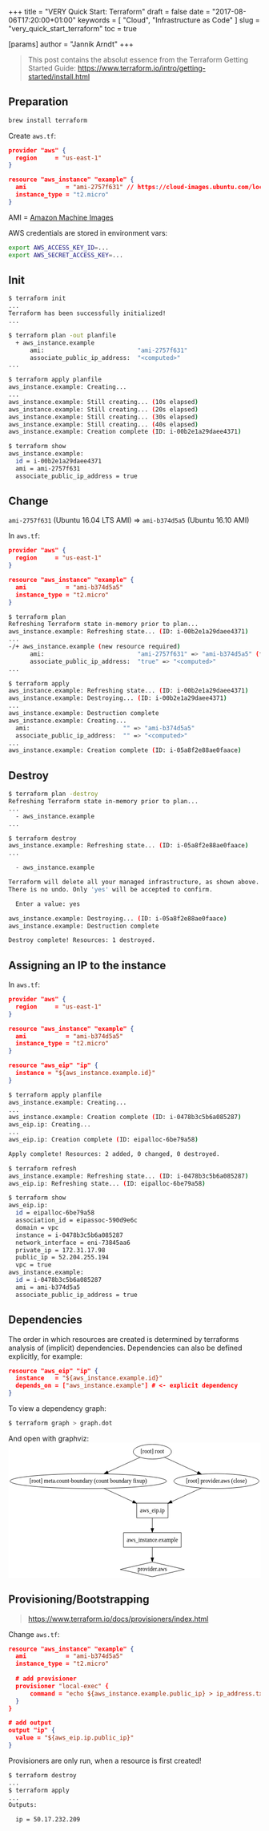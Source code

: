 +++
title = "VERY Quick Start: Terraform"
draft = false
date = "2017-08-06T17:20:00+01:00"
keywords = [ "Cloud", "Infrastructure as Code" ]
slug = "very_quick_start_terraform"
toc = true

[params]
  author = "Jannik Arndt"
+++

> This post contains the absolut essence from the Terraform Getting Started Guide:
> https://www.terraform.io/intro/getting-started/install.html

<!--more-->

## Preparation
```bash
brew install terraform
```

Create `aws.tf`:
```json
provider "aws" {
  region     = "us-east-1" 
}

resource "aws_instance" "example" {
  ami           = "ami-2757f631" // https://cloud-images.ubuntu.com/locator/ec2/
  instance_type = "t2.micro"
}
```
AMI = [Amazon Machine Images](https://cloud-images.ubuntu.com/locator/ec2/)

AWS credentials are stored in environment vars:
```bash
export AWS_ACCESS_KEY_ID=...
export AWS_SECRET_ACCESS_KEY=...
```

## Init

```bash
$ terraform init
...
Terraform has been successfully initialized!
...
```

```bash
$ terraform plan -out planfile
  + aws_instance.example
      ami:                          "ami-2757f631"
      associate_public_ip_address:  "<computed>"
...
```

```bash
$ terraform apply planfile
aws_instance.example: Creating...
...
aws_instance.example: Still creating... (10s elapsed)
aws_instance.example: Still creating... (20s elapsed)
aws_instance.example: Still creating... (30s elapsed)
aws_instance.example: Still creating... (40s elapsed)
aws_instance.example: Creation complete (ID: i-00b2e1a29daee4371)
```

```bash
$ terraform show
aws_instance.example:
  id = i-00b2e1a29daee4371
  ami = ami-2757f631
  associate_public_ip_address = true
```

## Change

`ami-2757f631` (Ubuntu 16.04 LTS AMI) => `ami-b374d5a5` (Ubuntu 16.10 AMI)

In `aws.tf`:
```json
provider "aws" {
  region     = "us-east-1"
}

resource "aws_instance" "example" {
  ami           = "ami-b374d5a5"
  instance_type = "t2.micro"
}
```

```bash
$ terraform plan
Refreshing Terraform state in-memory prior to plan...
aws_instance.example: Refreshing state... (ID: i-00b2e1a29daee4371)
...
-/+ aws_instance.example (new resource required)
      ami:                          "ami-2757f631" => "ami-b374d5a5" (forces new resource)
      associate_public_ip_address:  "true" => "<computed>"
...
```

```bash
$ terraform apply
aws_instance.example: Refreshing state... (ID: i-00b2e1a29daee4371)
aws_instance.example: Destroying... (ID: i-00b2e1a29daee4371)
...
aws_instance.example: Destruction complete
aws_instance.example: Creating...
  ami:                          "" => "ami-b374d5a5"
  associate_public_ip_address:  "" => "<computed>"
...
aws_instance.example: Creation complete (ID: i-05a8f2e88ae0faace)
```

## Destroy

```bash
$ terraform plan -destroy
Refreshing Terraform state in-memory prior to plan...
...
  - aws_instance.example
...
```

```bash
$ terraform destroy
aws_instance.example: Refreshing state... (ID: i-05a8f2e88ae0faace)
...

  - aws_instance.example

Terraform will delete all your managed infrastructure, as shown above. 
There is no undo. Only 'yes' will be accepted to confirm.

  Enter a value: yes

aws_instance.example: Destroying... (ID: i-05a8f2e88ae0faace)
aws_instance.example: Destruction complete

Destroy complete! Resources: 1 destroyed.

```

## Assigning an IP to the instance

In `aws.tf`:
```json
provider "aws" {
  region     = "us-east-1"
}

resource "aws_instance" "example" {
  ami           = "ami-b374d5a5"
  instance_type = "t2.micro"
}

resource "aws_eip" "ip" {
  instance = "${aws_instance.example.id}"
}
```

```bash
$ terraform apply planfile 
aws_instance.example: Creating...
...
aws_instance.example: Creation complete (ID: i-0478b3c5b6a085287)
aws_eip.ip: Creating...
...
aws_eip.ip: Creation complete (ID: eipalloc-6be79a58)

Apply complete! Resources: 2 added, 0 changed, 0 destroyed.
```
```bash
$ terraform refresh
aws_instance.example: Refreshing state... (ID: i-0478b3c5b6a085287)
aws_eip.ip: Refreshing state... (ID: eipalloc-6be79a58)
```
```bash
$ terraform show
aws_eip.ip:
  id = eipalloc-6be79a58
  association_id = eipassoc-590d9e6c
  domain = vpc
  instance = i-0478b3c5b6a085287
  network_interface = eni-73845aa6
  private_ip = 172.31.17.98
  public_ip = 52.204.255.194
  vpc = true
aws_instance.example:
  id = i-0478b3c5b6a085287
  ami = ami-b374d5a5
  associate_public_ip_address = true
```

## Dependencies
The order in which resources are created is determined by terraforms analysis of (implicit) dependencies. Dependencies can also be defined explicitly, for example:
```json
resource "aws_eip" "ip" {
  instance   = "${aws_instance.example.id}"
  depends_on = ["aws_instance.example"] # <- explicit dependency
}
```
To view a dependency graph:
```bash
$ terraform graph > graph.dot
```
And open with graphviz:
<svg xmlns="http://www.w3.org/2000/svg" viewBox="0 0 617.8 332">
  <g class="graph" transform="translate(4 328)">
    <path fill="#fff" stroke="transparent" d="M-4 4v-332h617.8V4H-4z"/>
    <g class="node">
      <path fill="none" stroke="#000" d="M387-180h-76.7v36H387v-36z"/>
      <text x="348.6" y="-157.8" text-anchor="middle" font-family="Times,serif" font-size="14">
        aws_eip.ip
      </text>
    </g>
    <g class="node">
      <path fill="none" stroke="#000" d="M419.2-108H278v36h141.2v-36z"/>
      <text x="348.6" y="-85.8" text-anchor="middle" font-family="Times,serif" font-size="14">
        aws_instance.example
      </text>
    </g>
    <g stroke="#000" class="edge">
      <path fill="none" d="M348.6-143.8v25.4"/>
      <path d="M352-118.4l-3.4 10-3.5-10h7z"/>
    </g>
    <g class="node">
      <path fill="none" stroke="#000" d="M348.6-36L270-18l78.6 18 78.6-18-78.6-18z"/>
      <text x="348.6" y="-13.8" text-anchor="middle" font-family="Times,serif" font-size="14">
        provider.aws
      </text>
    </g>
    <g stroke="#000" class="edge">
      <path fill="none" d="M348.6-71.8v25.4"/>
      <path d="M352-46.4l-3.4 10-3.5-10h7z"/>
    </g>
    <g class="node">
      <ellipse cx="191.6" cy="-234" fill="none" stroke="#000" rx="191.7" ry="18"/>
      <text x="191.6" y="-229.8" text-anchor="middle" font-family="Times,serif" font-size="14">
        [root] meta.count-boundary (count boundary fixup)
      </text>
    </g>
    <g stroke="#000" class="edge">
      <path fill="none" d="M230.4-216.2l70.7 32.4"/>
      <path d="M302.6-187l7.6 7.4-10.5-1 3-6.3z"/>
    </g>
    <g class="node">
      <ellipse cx="505.6" cy="-234" fill="none" stroke="#000" rx="104.3" ry="18"/>
      <text x="505.6" y="-229.8" text-anchor="middle" font-family="Times,serif" font-size="14">
        [root] provider.aws (close)
      </text>
    </g>
    <g stroke="#000" class="edge">
      <path fill="none" d="M468.8-217c-21.7 9.8-49.3 22.5-72.6 33.2"/>
      <path d="M397.4-180.5l-10.6 1 7.6-7.4 3 6.7z"/>
    </g>
    <g class="node">
      <ellipse cx="348.6" cy="-306" fill="none" stroke="#000" rx="46.9" ry="18"/>
      <text x="348.6" y="-301.8" text-anchor="middle" font-family="Times,serif" font-size="14">
        [root] root
      </text>
    </g>
    <g stroke="#000" class="edge">
      <path fill="none" d="M318.3-292c-22.4 10-53.3 24.3-79 36"/>
      <path d="M240.7-252.7l-10.6 1 8-7.3 3 6.3z"/>
    </g>
    <g stroke="#000" class="edge">
      <path fill="none" d="M379-292l80.5 37"/>
      <path d="M461.2-258.2l7.6 7.3-10.6-1 3-6z"/>
    </g>
  </g>
</svg>

## Provisioning/Bootstrapping
> https://www.terraform.io/docs/provisioners/index.html

Change `aws.tf`:
```json
resource "aws_instance" "example" {
  ami           = "ami-b374d5a5"
  instance_type = "t2.micro"
  
  # add provisioner
  provisioner "local-exec" {
      command = "echo ${aws_instance.example.public_ip} > ip_address.txt"
  }
}

# add output
output "ip" {
  value = "${aws_eip.ip.public_ip}"
}
```
Provisioners are only run, when a resource is first created!
```bash
$ terraform destroy
...
$ terraform apply
...
Outputs:

  ip = 50.17.232.209
```

